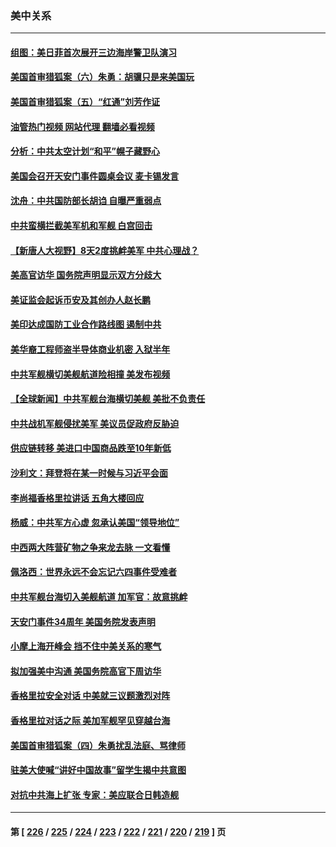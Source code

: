 ### 美中关系
---
#### [组图：美日菲首次展开三边海岸警卫队演习](../../pages/nf1412576/n14011143.md?06070445) 
#### [美国首审猎狐案（六）朱勇：胡骥只是来美国玩](../../pages/nf1412576/n14010808.md?06070445) 
#### [美国首审猎狐案（五）“红通”刘芳作证](../../pages/nf1412576/n14010814.md?06070445) 
#### [油管热门视频 网站代理 翻墙必看视频](http://138.2.39.72:81/youtube.html?epic-marker?06070445)
#### [分析：中共太空计划“和平”幌子藏野心](../../pages/nf1412576/n14009986.md?06070445) 
#### [美国会召开天安门事件圆桌会议 麦卡锡发言](../../pages/nf1412576/n14010697.md?06070445) 
#### [沈舟：中共国防部长胡诌 自曝严重弱点](../../pages/nf1412576/n14010773.md?06070445) 
#### [中共蛮横拦截美军机和军舰 白宫回击](../../pages/nf1412576/n14010602.md?06070445) 
#### [【新唐人大视野】8天2度挑衅美军 中共心理战？](../../pages/nf1412576/n14010620.md?06070445) 
#### [美高官访华 国务院声明显示双方分歧大](../../pages/nf1412576/n14010569.md?06070445) 
#### [美证监会起诉币安及其创办人赵长鹏](../../pages/nf1412576/n14010534.md?06070445) 
#### [美印达成国防工业合作路线图 遏制中共](../../pages/nf1412576/n14010470.md?06070445) 
#### [美华裔工程师盗半导体商业机密 入狱半年](../../pages/nf1412576/n14010038.md?06070445) 
#### [中共军舰横切美舰航道险相撞 美发布视频](../../pages/nf1412576/n14010355.md?06070445) 
#### [【全球新闻】中共军舰台海横切美舰 美批不负责任](../../pages/nf1412576/n14010223.md?06070445) 
#### [中共战机军舰侵扰美军 美议员促政府反胁迫](../../pages/nf1412576/n14009969.md?06070445) 
#### [供应链转移 美进口中国商品跌至10年新低](../../pages/nf1412576/n14009843.md?06070445) 
#### [沙利文：拜登将在某一时候与习近平会面](../../pages/nf1412576/n14009832.md?06070445) 
#### [李尚福香格里拉讲话 五角大楼回应](../../pages/nf1412576/n14009782.md?06070445) 
#### [杨威：中共军方心虚 忽承认美国“领导地位”](../../pages/nf1412576/n14009807.md?06070445) 
#### [中西两大阵营矿物之争来龙去脉 一文看懂](../../pages/nf1412576/n14009390.md?06070445) 
#### [佩洛西：世界永远不会忘记六四事件受难者](../../pages/nf1412576/n14009579.md?06070445) 
#### [中共军舰台海切入美舰航道 加军官：故意挑衅](../../pages/nf1412576/n14009530.md?06070445) 
#### [天安门事件34周年 美国务院发表声明](../../pages/nf1412576/n14009466.md?06070445) 
#### [小摩上海开峰会 挡不住中美关系的寒气](../../pages/nf1412576/n14009421.md?06070445) 
#### [拟加强美中沟通 美国务院高官下周访华](../../pages/nf1412576/n14009444.md?06070445) 
#### [香格里拉安全对话 中美就三议题激烈对阵](../../pages/nf1412576/n14009412.md?06070445) 
#### [香格里拉对话之际 美加军舰罕见穿越台海](../../pages/nf1412576/n14009379.md?06070445) 
#### [美国首审猎狐案（四）朱勇扰乱法庭、骂律师](../../pages/nf1412576/n14009171.md?06070445) 
#### [驻美大使喊“讲好中国故事”留学生揭中共意图](../../pages/nf1412576/n14009303.md?06070445) 
#### [对抗中共海上扩张 专家：美应联合日韩造舰](../../pages/nf1412576/n14009249.md?06070445) 

---
#### 第 [ [226](./226.md?06070445) / [225](./225.md?06070445) / [224](./224.md?06070445) / [223](./223.md?06070445) / [222](./222.md?06070445) / [221](./221.md?06070445) / [220](./220.md?06070445) / [219](./219.md?06070445) ] 页
